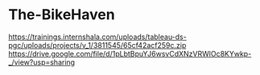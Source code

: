 # The-BikeHaven
https://trainings.internshala.com/uploads/tableau-ds-pgc/uploads/projects/v_1/3811545/65cf42acf259c.zip
https://drive.google.com/file/d/1pLbtBpuYJ6wsvCdXNzVRWlOc8KYwkp-_/view?usp=sharing
